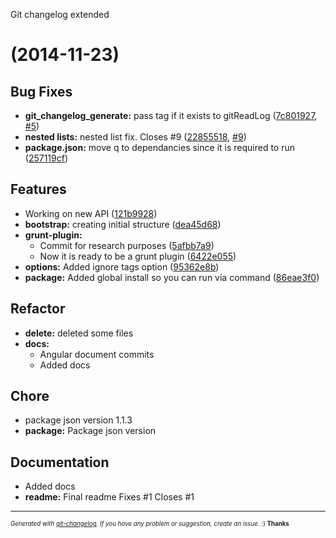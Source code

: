 <a name="">Git changelog extended</a>
#  (2014-11-23)


## Bug Fixes

- **git_changelog_generate:** pass tag if it exists to gitReadLog
  ([7c801927](https://github.com/rafinskipg/git-changelog/commits/7c801927672792fc9a818653b74c78d77c7bff9e),
   [#5](https://github.com/rafinskipg/git-changelog/issues/5))
- **nested lists:** nested list fix. Closes #9
  ([22855518](https://github.com/rafinskipg/git-changelog/commits/2285551810919bd4d8a749ae3ddd88f9cedcdd0e),
   [#9](https://github.com/rafinskipg/git-changelog/issues/9))
- **package.json:** move q to dependancies since it is required to run
  ([257119cf](https://github.com/rafinskipg/git-changelog/commits/257119cf2bb6d8f341a5d65a2f47bcf803dff205))


## Features

- Working on new API
  ([121b9928](https://github.com/rafinskipg/git-changelog/commits/121b99285d2a04f9159951fa0e3f849d0d618fef))
- **bootstrap:** creating initial structure
  ([dea45d68](https://github.com/rafinskipg/git-changelog/commits/dea45d68ce9555e876680bf7c0778add2f367a30))
- **grunt-plugin:**
  - Commit for research purposes
  ([5afbb7a9](https://github.com/rafinskipg/git-changelog/commits/5afbb7a95c9f0e985f78666e7e231967524a8928))
  - Now it is ready to be a grunt plugin
  ([6422e055](https://github.com/rafinskipg/git-changelog/commits/6422e0552b30f6e94d11b03310a23c1342aa5965))
- **options:** Added ignore tags option
  ([95362e8b](https://github.com/rafinskipg/git-changelog/commits/95362e8b57a673e810ffe54ff3337de1ea5109a8))
- **package:** Added global install so you can run via command
  ([86eae3f0](https://github.com/rafinskipg/git-changelog/commits/86eae3f013ace1c5c23afc32b2e8f878a69629f1))


## Refactor

- **delete:** deleted some files
- **docs:**
  - Angular document commits
  - Added docs


## Chore

- package json version 1.1.3
- **package:** Package json version


## Documentation

- Added docs
- **readme:** Final readme Fixes #1 Closes #1



---
<sub><sup>*Generated with [git-changelog](https://github.com/rafinskipg/git-changelog). If you have any problem or suggestion, create an issue.* :) **Thanks** </sub></sup>